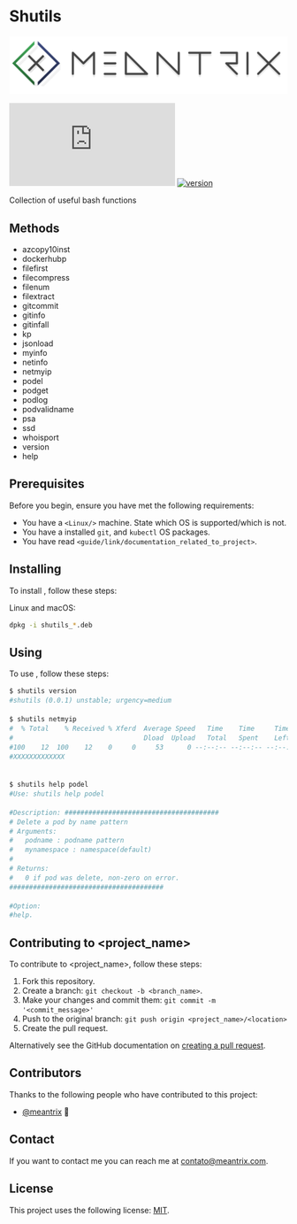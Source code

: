 # Shutils


![logo](logo-meantrix/header.png)

<!--- These are examples. See https://shields.io for others or to customize this set of shields. You might want to include dependencies, project status and licence info here --->
![GitHub repo size](https://img.shields.io/github/repo-size/scottydocs/README-template.md)
[![version](https://img.shields.io/badge/version-0.0.1-green.svg)](https://semver.org)


Collection of useful bash functions

## Methods

* azcopy10inst
* dockerhubp
* filefirst
* filecompress
* filenum
* filextract
* gitcommit
* gitinfo
* gitinfall
* kp
* jsonload
* myinfo
* netinfo
* netmyip
* podel
* podget
* podlog
* podvalidname
* psa
* ssd
* whoisport
* version
* help


## Prerequisites

Before you begin, ensure you have met the following requirements:
<!--- These are just example requirements. Add, duplicate or remove as required --->
* You have a `<Linux/>` machine. State which OS is supported/which is not.
* You have a installed `git`, and `kubectl` OS packages.
* You have read `<guide/link/documentation_related_to_project>`.

## Installing <shutils>

To install <shutils>, follow these steps:

Linux and macOS:

```bash
dpkg -i shutils_*.deb
```

## Using <shutils>

To use <shutils>, follow these steps:

```bash
$ shutils version
#shutils (0.0.1) unstable; urgency=medium

$ shutils netmyip
#  % Total    % Received % Xferd  Average Speed   Time    Time     Time  Current
#                                 Dload  Upload   Total   Spent    Left  Speed
#100    12  100    12    0     0     53      0 --:--:-- --:--:-- --:--:--    54
#XXXXXXXXXXXXX


$ shutils help podel
#Use: shutils help podel

#Description: #######################################
# Delete a pod by name pattern
# Arguments:
#   podname : podname pattern
#   mynamespace : namespace(default)
#
# Returns:
#   0 if pod was delete, non-zero on error.
#######################################

#Option:
#help.

```
## Contributing to <project_name>
<!--- If your README is long or you have some specific process or steps you want contributors to follow, consider creating a separate CONTRIBUTING.md file--->
To contribute to <project_name>, follow these steps:

1. Fork this repository.
2. Create a branch: `git checkout -b <branch_name>`.
3. Make your changes and commit them: `git commit -m '<commit_message>'`
4. Push to the original branch: `git push origin <project_name>/<location>`
5. Create the pull request.

Alternatively see the GitHub documentation on [creating a pull request](https://help.github.com/en/github/collaborating-with-issues-and-pull-requests/creating-a-pull-request).

## Contributors

Thanks to the following people who have contributed to this project:

* [@meantrix](https://github.com/meantrix) 📖

## Contact

If you want to contact me you can reach me at <contato@meantrix.com>.

## License

This project uses the following license: [MIT](LICENSE.md).

